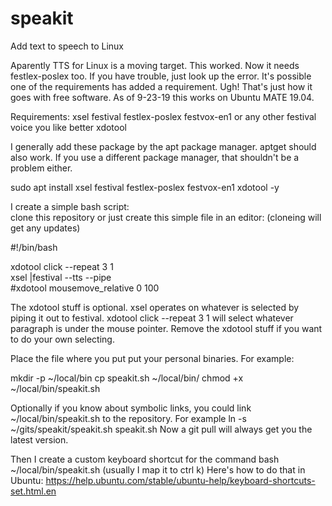 # speakit
Add text to speech to Linux

Aparently TTS for Linux is a moving target.  This worked.  Now it needs festlex-poslex too.  If you have trouble, just look up the error.  It's possible one of the requirements has added a requirement.  Ugh!  That's just how it goes with free software.  As of 9-23-19 this works on Ubuntu MATE 19.04.  

Requirements:
xsel
festival
festlex-poslex
festvox-en1 or any other festival voice you like better
xdotool 

I generally add these package by the apt package manager.  aptget should also work.  If you use a different package manager, that shouldn't be a problem either.

sudo apt install xsel festival festlex-poslex festvox-en1 xdotool -y

I create a simple bash script:  
clone this repository or just create this simple file in an editor:  (cloneing will get any updates)

#!/bin/bash

xdotool click --repeat 3 1  
xsel |festival --tts --pipe  
#xdotool mousemove_relative 0 100


The xdotool stuff is optional.  xsel operates on whatever is selected by piping it out to festival.  xdotool click --repeat 3 1 will select whatever paragraph is under the mouse pointer. Remove the xdotool stuff if you want to do your own selecting.  

Place the file where you put put your personal binaries.  For example:

mkdir -p ~/local/bin
cp speakit.sh ~/local/bin/
chmod +x ~/local/bin/speakit.sh

Optionally if you know about symbolic links, you could link ~/local/bin/speakit.sh to the repository.  For example ln -s ~/gits/speakit/speakit.sh speakit.sh
Now a git pull will always get you the latest version.

Then I create a custom keyboard shortcut for the command bash ~/local/bin/speakit.sh (usually I map it to ctrl k)  Here's how to do that in Ubuntu:  https://help.ubuntu.com/stable/ubuntu-help/keyboard-shortcuts-set.html.en      



